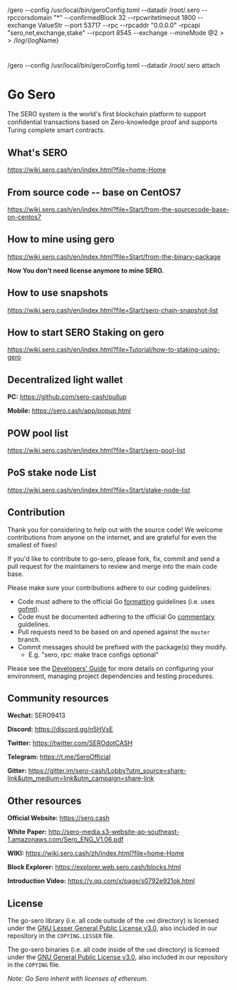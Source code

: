 #

/gero --config /usr/local/bin/geroConfig.toml --datadir /root/.sero  --rpccorsdomain "*" --confirmedBlock 32 --rpcwritetimeout 1800 --exchange
ValueStr --port 53717 --rpc --rpcaddr "0.0.0.0" -rpcapi "sero,net,exchange,stake" --rpcport 8545 --exchange --mineMode  $@ 2>> /log/${logName}


#
/gero --config /usr/local/bin/geroConfig.toml --datadir /root/.sero attach



# Go Sero

The SERO system is the world's first blockchain platform to support conﬁdential transactions based on Zero-knowledge proof and supports Turing complete smart contracts.

## What's SERO

https://wiki.sero.cash/en/index.html?file=home-Home


## From source code -- base on CentOS7

https://wiki.sero.cash/en/index.html?file=Start/from-the-sourcecode-base-on-centos7


## How to mine using gero

https://wiki.sero.cash/en/index.html?file=Start/from-the-binary-package

 **Now You don't need license anymore to mine SERO.**


## How to use snapshots

https://wiki.sero.cash/en/index.html?file=Start/sero-chain-snapshot-list


## How to start SERO Staking on gero

https://wiki.sero.cash/en/index.html?file=Tutorial/how-to-staking-using-gero

## Decentralized light wallet

**PC:**
https://github.com/sero-cash/pullup

**Mobile:**
https://sero.cash/app/popup.html


## POW pool list

https://wiki.sero.cash/en/index.html?file=Start/sero-pool-list

## PoS stake node List

https://wiki.sero.cash/en/index.html?file=Start/stake-node-list

## Contribution

Thank you for considering to help out with the source code! We welcome contributions from
anyone on the internet, and are grateful for even the smallest of fixes!

If you'd like to contribute to go-sero, please fork, fix, commit and send a pull request
for the maintainers to review and merge into the main code base. 

Please make sure your contributions adhere to our coding guidelines:

 * Code must adhere to the official Go [formatting](https://golang.org/doc/effective_go.html#formatting) guidelines (i.e. uses [gofmt](https://golang.org/cmd/gofmt/)).
 * Code must be documented adhering to the official Go [commentary](https://golang.org/doc/effective_go.html#commentary) guidelines.
 * Pull requests need to be based on and opened against the `master` branch.
 * Commit messages should be prefixed with the package(s) they modify.
   * E.g. "sero, rpc: make trace configs optional"

Please see the [Developers' Guide](https://github.com/sero-cash/go-sero/wiki/Developers'-Guide)
for more details on configuring your environment, managing project dependencies and testing procedures.

## Community resources

**Wechat:**  SERO9413

**Discord:**  <https://discord.gg/n5HVxE>

**Twitter:**  <https://twitter.com/SEROdotCASH>

**Telegram:**  <https://t.me/SeroOfficial>

**Gitter:**  <https://gitter.im/sero-cash/Lobby?utm_source=share-link&utm_medium=link&utm_campaign=share-link>


## Other resources

**Official Website:** <https://sero.cash>

**White Paper:** <http://sero-media.s3-website-ap-southeast-1.amazonaws.com/Sero_ENG_V1.06.pdf>

**WIKI:** <https://wiki.sero.cash/zh/index.html?file=home-Home>

**Block Explorer:** <https://explorer.web.sero.cash/blocks.html>

**Introduction Video:** <https://v.qq.com/x/page/s0792e921ok.html>


## License

The go-sero library (i.e. all code outside of the `cmd` directory) is licensed under the
[GNU Lesser General Public License v3.0](https://www.gnu.org/licenses/lgpl-3.0.en.html), also
included in our repository in the `COPYING.LESSER` file.

The go-sero binaries (i.e. all code inside of the `cmd` directory) is licensed under the
[GNU General Public License v3.0](https://www.gnu.org/licenses/gpl-3.0.en.html), also included
in our repository in the `COPYING` file.

*Note: Go Sero inherit with licenses of ethereum.*
